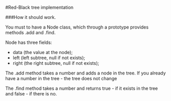 #Red-Black tree implementation
 
###How it should work.

 You must to have a Node class, which through a prototype provides methods .add and .find. 
 
 Node has three fields:
 + data (the value at the node);
 + left (left subtree, null if not exists);
 + right (the right subtree, null if not exists);
 
 The .add method takes a number and adds a node in the tree. If you already have a number in the tree - the tree does not change
 
 The .find method takes a number and returns true - if it exists in the tree and false - if there is no.